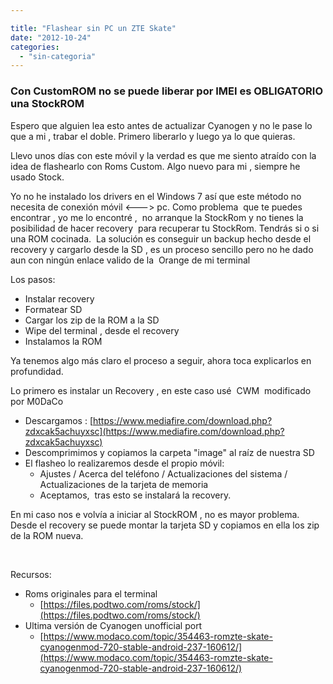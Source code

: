 ```yaml
---

title: "Flashear sin PC un ZTE Skate"
date: "2012-10-24"
categories: 
  - "sin-categoria"
---
```


### Con CustomROM no se puede liberar por IMEI es OBLIGATORIO una StockROM

Espero que alguien lea esto antes de actualizar Cyanogen y no le pase lo que a mi , trabar el doble. Primero liberarlo y luego ya lo que quieras.

Llevo unos días con este móvil y la verdad es que me siento atraído con la idea de flashearlo con Roms Custom. Algo nuevo para mi , siempre he usado Stock.

Yo no he instalado los drivers en el Windows 7 así que este método no necesita de conexión móvil <---> pc. Como problema  que te puedes encontrar , yo me lo encontré ,  no arranque la StockRom y no tienes la posibilidad de hacer recovery  para recuperar tu StockRom. Tendrás si o si una ROM cocinada.  La solución es conseguir un backup hecho desde el recovery y cargarlo desde la SD , es un proceso sencillo pero no he dado aun con ningún enlace valido de la  Orange de mi terminal

Los pasos:

- Instalar recovery
- Formatear SD
- Cargar los zip de la ROM a la SD
- Wipe del terminal , desde el recovery
- Instalamos la ROM

Ya tenemos algo más claro el proceso a seguir, ahora toca explicarlos en profundidad.

Lo primero es instalar un Recovery , en este caso usé  CWM  modificado por M0DaCo

- Descargamos : [https://www.mediafire.com/download.php?zdxcak5achuyxsc](https://www.mediafire.com/download.php?zdxcak5achuyxsc)
- Descomprimimos y copiamos la carpeta "image" al raíz de nuestra SD
- El flasheo lo realizaremos desde el propio móvil:
    - Ajustes / Acerca del teléfono / Actualizaciones del sistema / Actualizaciones de la tarjeta de memoria
    - Aceptamos,  tras esto se instalará la recovery.

En mi caso nos e volvía a iniciar al StockROM , no es mayor problema. Desde el recovery se puede montar la tarjeta SD y copiamos en ella los zip de la ROM nueva.

 

Recursos:

- Roms originales para el terminal
    - [https://files.podtwo.com/roms/stock/](https://files.podtwo.com/roms/stock/)
- Ultima versión de Cyanogen unofficial port
    - [https://www.modaco.com/topic/354463-romzte-skate-cyanogenmod-720-stable-android-237-160612/](https://www.modaco.com/topic/354463-romzte-skate-cyanogenmod-720-stable-android-237-160612/)
